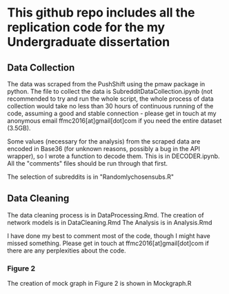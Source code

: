 # This github repo includes all the replication code for the my Undergraduate dissertation 

## Data Collection
The data was scraped from the PushShift using the pmaw package in python. The file to collect the data is SubredditDataCollection.ipynb (not recommended to try and run the whole script, the whole process of data collection would take no less than 30 hours of continuous running of the code, assuming a good and stable connection  -  please get in touch at my anonymous email ffmc2016[at]gmail[dot]com if you need the entire dataset  (3.5GB).

Some values (necessary for the analysis) from the scraped data are encoded in Base36 (for unknown reasons, possibly a bug in the API wrapper), so I wrote a function to decode them. This is in DECODER.ipynb. All the "comments" files should be run through that first.

The selection of subreddits is in "Randomlychosensubs.R"
## Data Cleaning

The data cleaning process is in DataProcessing.Rmd.
The creation of network models is in DataCleaning.Rmd
The Analysis is in Analysis.Rmd

I have done my best to comment most of the code, though I might have missed something. Please get in touch at ffmc2016[at]gmail[dot]com if there are any perplexities about the code.

### Figure 2

The creation of mock graph in Figure 2 is shown in Mockgraph.R

